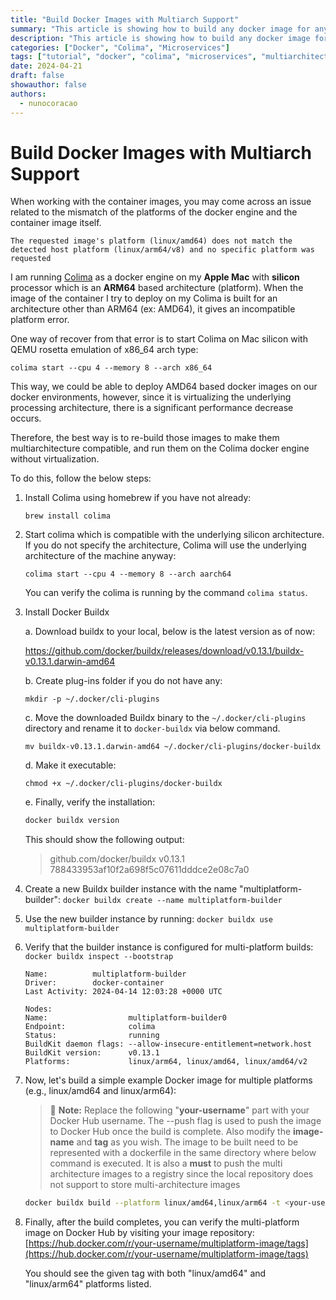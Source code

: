 ```yaml
---
title: "Build Docker Images with Multiarch Support"
summary: "This article is showing how to build any docker image for any architecture type, so that you can build your own architecture specific images and be able to run them on your docker engine."
description: "This article is showing how to build any docker image for any architecture type, so that you can build your own architecture specific images and be able to run them on your docker engine."
categories: ["Docker", "Colima", "Microservices"]
tags: ["tutorial", "docker", "colima", "microservices", "multiarchitecture", "containers"]
date: 2024-04-21
draft: false
showauthor: false
authors:
  - nunocoracao
---
```

# Build Docker Images with Multiarch Support

When working with the container images, you may come across an issue related to the mismatch of the platforms of the docker engine and the container image itself.

```
The requested image's platform (linux/amd64) does not match the detected host platform (linux/arm64/v8) and no specific platform was requested
```

I am running [Colima](https://github.com/abiosoft/colima) as a docker engine on my **Apple Mac** with **silicon** processor which is an **ARM64** based architecture (platform). When the image of the container I try to deploy on my Colima is built for an architecture other than ARM64 (ex: AMD64), it gives an incompatible platform error.

One way of recover from that error is to start Colima on Mac silicon with QEMU rosetta emulation of x86_64 arch type:

```
colima start --cpu 4 --memory 8 --arch x86_64
```

This way, we could be able to deploy AMD64 based docker images on our docker environments, however, since it is virtualizing the underlying processing architecture, there is a significant performance decrease occurs.

Therefore, the best way is to re-build those images to make them multiarchitecture compatible, and run them on the Colima docker engine without virtualization.

To do this, follow the below steps:

1. Install Colima using homebrew if you have not already:

   ```shell
   brew install colima
   ```
2. Start colima which is compatible with the underlying silicon architecture. If you do not specify the architecture, Colima will use the underlying architecture of the machine anyway:

   ```shell
   colima start --cpu 4 --memory 8 --arch aarch64
   ```
   You can verify the colima is running by the command `colima status`.
3. Install Docker Buildx

   a. Download buildx to your local, below is the latest version as of now:

   https://github.com/docker/buildx/releases/download/v0.13.1/buildx-v0.13.1.darwin-amd64

   b. Create plug-ins folder if you do not have any:

   ```shell
   mkdir -p ~/.docker/cli-plugins
   ```
   c. Move the downloaded Buildx binary to the `~/.docker/cli-plugins` directory and rename it to `docker-buildx` via below command.

   ```shell
   mv buildx-v0.13.1.darwin-amd64 ~/.docker/cli-plugins/docker-buildx
   ```
   d. Make it executable:

   ```shell
   chmod +x ~/.docker/cli-plugins/docker-buildx
   ```
   e. Finally, verify the installation:

   ```bash
   docker buildx version
   ```
   This should show the following output:

   > github.com/docker/buildx v0.13.1 788433953af10f2a698f5c07611dddce2e08c7a0
   >
4. Create a new Buildx builder instance with the name "multiplatform-builder": `docker buildx create --name multiplatform-builder`
5. Use the new builder instance by running: `docker buildx use multiplatform-builder`
6. Verify that the builder instance is configured for multi-platform builds: `docker buildx inspect --bootstrap`

   ```
   Name:          multiplatform-builder
   Driver:        docker-container
   Last Activity: 2024-04-14 12:03:28 +0000 UTC

   Nodes:
   Name:                  multiplatform-builder0
   Endpoint:              colima
   Status:                running
   BuildKit daemon flags: --allow-insecure-entitlement=network.host
   BuildKit version:      v0.13.1
   Platforms:             linux/arm64, linux/amd64, linux/amd64/v2
   ```
7. Now, let's build a simple example Docker image for multiple platforms (e.g., linux/amd64 and linux/arm64):

   > 📝 **Note:**
   > Replace the following "**your-username**" part with your Docker Hub username. The --push flag is used to push the image to Docker Hub once the build is complete.
   > Also modify the **image-name** and **tag** as you wish. The image to be built need to be represented with a dockerfile in the same directory where below command is executed.
   > It is also a **must** to push the multi architecture images to a registry since the local repository does not support to store multi-architecture images
   >

   ```bash
   docker buildx build --platform linux/amd64,linux/arm64 -t <your-username>/<image-name>:<tag> . --push
   ```
8. Finally, after the build completes, you can verify the multi-platform image on Docker Hub by visiting your image repository: [https://hub.docker.com/r/your-username/multiplatform-image/tags](https://hub.docker.com/r/your-username/multiplatform-image/tags)

   You should see the given tag with both "linux/amd64" and "linux/arm64" platforms listed.
